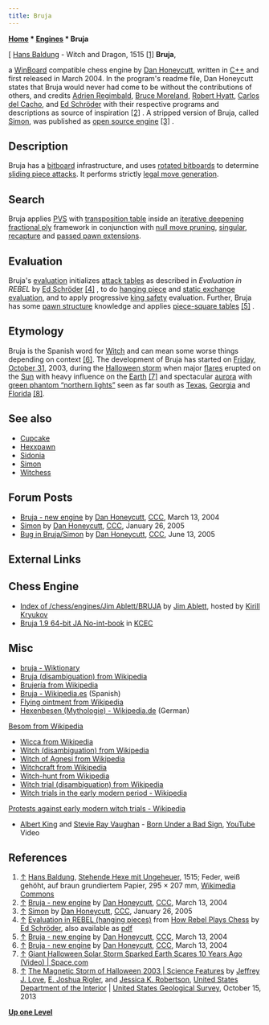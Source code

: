 ```yaml
---
title: Bruja
---
```

**[Home](Home "Home") * [Engines](Engines "Engines") * Bruja**

\[ [Hans Baldung](Category:Hans_Baldung "Category:Hans Baldung") - Witch and Dragon, 1515 <a id="cite-note-1" href="#cite-ref-1">[1]</a>
**Bruja**,

a [WinBoard](WinBoard "WinBoard") compatible chess engine by [Dan Honeycutt](Dan_Honeycutt "Dan Honeycutt"), written in [C++](Cpp "Cpp") and first released in March 2004. In the program's readme file, Dan Honeycutt states that Bruja would never had come to be without the contributions of others, and credits [Adrien Regimbald](Adrien_Regimbald "Adrien Regimbald"), [Bruce Moreland](Bruce_Moreland "Bruce Moreland"), [Robert Hyatt](Robert_Hyatt "Robert Hyatt"), [Carlos del Cacho](Carlos_del_Cacho "Carlos del Cacho"), and [Ed Schröder](Ed_Schroder "Ed Schroder") with their respective programs and descriptions as source of inspiration <a id="cite-note-2" href="#cite-ref-2">[2]</a> . A stripped version of Bruja, called [Simon](Simon "Simon"), was published as [open source engine](Category:Open_Source "Category:Open Source") <a id="cite-note-3" href="#cite-ref-3">[3]</a> .

## Description

Bruja has a [bitboard](Bitboards "Bitboards") infrastructure, and uses [rotated bitboards](Rotated_Bitboards "Rotated Bitboards") to determine [sliding piece attacks](Sliding_Piece_Attacks "Sliding Piece Attacks"). It performs strictly [legal move generation](Move_Generation#Legal "Move Generation").

## Search

Bruja applies [PVS](Principal_Variation_Search "Principal Variation Search") with [transposition table](Transposition_Table "Transposition Table") inside an [iterative deepening](Iterative_Deepening "Iterative Deepening") [fractional ply](Depth#FractionalPlies "Depth") framework in conjunction with [null move pruning](Null_Move_Pruning "Null Move Pruning"), [singular](Singular_Extensions "Singular Extensions"), [recapture](Recapture_Extensions "Recapture Extensions") and [passed pawn extensions](Passed_Pawn_Extensions "Passed Pawn Extensions").

## Evaluation

Bruja's [evaluation](Evaluation "Evaluation") initializes [attack tables](Attack_and_Defend_Maps#EDsLookup "Attack and Defend Maps") as described in *Evaluation in REBEL* by [Ed Schröder](Ed_Schroder "Ed Schroder") <a id="cite-note-4" href="#cite-ref-4">[4]</a> , to do [hanging piece](Hanging_Piece "Hanging Piece") and [static exchange evaluation](Static_Exchange_Evaluation "Static Exchange Evaluation"), and to apply progressive [king safety](King_Safety "King Safety") evaluation. Further, Bruja has some [pawn structure](Pawn_Structure "Pawn Structure") knowledge and applies [piece-square tables](Piece-Square_Tables "Piece-Square Tables") <a id="cite-note-5" href="#cite-ref-5">[5]</a> .

## Etymology

Bruja is the Spanish word for [Witch](https://en.wikipedia.org/wiki/Witch) and can mean some worse things depending on context <a id="cite-note-6" href="#cite-ref-6">[6]</a>. The development of Bruja has started on [Friday](https://en.wikipedia.org/wiki/Friday), [October 31](https://en.wikipedia.org/wiki/Halloween), 2003, during the [Halloween storm](https://en.wikipedia.org/wiki/Geomagnetic_storm#Historical_occurrences) when major [flares](https://en.wikipedia.org/wiki/Solar_flare) erupted on the [Sun](https://en.wikipedia.org/wiki/Sun) with heavy influence on the [Earth](https://en.wikipedia.org/wiki/Earth) <a id="cite-note-7" href="#cite-ref-7">[7]</a> and spectacular [aurora](https://en.wikipedia.org/wiki/Aurora_%28astronomy%29) with [green phantom “northern lights”](Green_Light_Chess "Green Light Chess") seen as far south as [Texas](https://en.wikipedia.org/wiki/Texas), [Georgia](https://en.wikipedia.org/wiki/Georgia_%28U.S._state%29) and [Florida](https://en.wikipedia.org/wiki/Florida) <a id="cite-note-8" href="#cite-ref-8">[8]</a>.

## See also

- [Cupcake](Cupcake "Cupcake")
- [Hexxpawn](index.php?title=Hexxpawn&action=edit&redlink=1 "Hexxpawn (page does not exist)")
- [Sidonia](index.php?title=Sidonia&action=edit&redlink=1 "Sidonia (page does not exist)")
- [Simon](Simon "Simon")
- [Witchess](Witchess "Witchess")

## Forum Posts

- [Bruja - new engine](https://www.stmintz.com/ccc/index.php?id=354429) by [Dan Honeycutt](Dan_Honeycutt "Dan Honeycutt"), [CCC](CCC "CCC"), March 13, 2004
- [Simon](https://www.stmintz.com/ccc/index.php?id=407625) by [Dan Honeycutt](Dan_Honeycutt "Dan Honeycutt"), [CCC](CCC "CCC"), January 26, 2005
- [Bug in Bruja/Simon](https://www.stmintz.com/ccc/index.php?id=431094) by [Dan Honeycutt](Dan_Honeycutt "Dan Honeycutt"), [CCC](CCC "CCC"), June 13, 2005

## External Links

## Chess Engine

- [Index of /chess/engines/Jim Ablett/BRUJA](http://kirr.homeunix.org/chess/engines/Jim%20Ablett/BRUJA/) by [Jim Ablett](Jim_Ablett "Jim Ablett"), hosted by [Kirill Kryukov](Kirill_Kryukov "Kirill Kryukov")
- [Bruja 1.9 64-bit JA No-int-book](http://kirill-kryukov.com/chess/kcec/cgi/engine_details.cgi?print=Details&each_game=1&eng=Bruja%201.9%2064-bit%20JA%20No-int-book) in [KCEC](KCEC "KCEC")

## Misc

- [bruja - Wiktionary](http://en.wiktionary.org/wiki/bruja)
- [Bruja (disambiguation) from Wikipedia](https://en.wikipedia.org/wiki/Bruja_%28disambiguation%29)
- [Brujería from Wikipedia](https://en.wikipedia.org/wiki/Brujer%C3%ADa)
- [Bruja - Wikipedia.es](http://es.wikipedia.org/wiki/Bruja) (Spanish)
- [Flying ointment from Wikipedia](https://en.wikipedia.org/wiki/Flying_ointment)
- [Hexenbesen (Mythologie) - Wikipedia.de](http://de.wikipedia.org/wiki/Hexenbesen_%28Mythologie%29) (German)

[Besom from Wikipedia](https://en.wikipedia.org/wiki/Besom)

- [Wicca from Wikipedia](https://en.wikipedia.org/wiki/Wicca)
- [Witch (disambiguation) from Wikipedia](https://en.wikipedia.org/wiki/Witch_%28disambiguation%29)
- [Witch of Agnesi from Wikipedia](https://en.wikipedia.org/wiki/Witch_of_Agnesi)
- [Witchcraft from Wikipedia](https://en.wikipedia.org/wiki/Witchcraft)
- [Witch-hunt from Wikipedia](https://en.wikipedia.org/wiki/Witch-hunt)
- [Witch trial (disambiguation) from Wikipedia](https://en.wikipedia.org/wiki/Witch_trial_%28disambiguation%29)
- [Witch trials in the early modern period - Wikipedia](https://en.wikipedia.org/wiki/Witch_trials_in_the_early_modern_period)

[Protests against early modern witch trials - Wikipedia](https://en.wikipedia.org/wiki/Protests_against_early_modern_witch_trials)

- [Albert King](https://en.wikipedia.org/wiki/Albert_King) and [Stevie Ray Vaughan](Category:Stevie_Ray_Vaughan "Category:Stevie Ray Vaughan") - [Born Under a Bad Sign](http://en.wikipedia.org/wiki/Born_Under_a_Bad_Sign_%28song%29), [YouTube](http://en.wikipedia.org/wiki/YouTube) Video

## References

1. <a id="cite-ref-1" href="#cite-note-1">↑</a> [Hans Baldung](Category:Hans_Baldung "Category:Hans Baldung"), [Stehende Hexe mit Ungeheuer](https://en.wikipedia.org/wiki/File:Hans_Baldung_-_Stehende_Hexe_mit_Ungeheuer.jpg), 1515; Feder, weiß gehöht, auf braun grundiertem Papier, 295 × 207 mm, [Wikimedia Commons](https://en.wikipedia.org/wiki/Wikimedia_Commons)
1. <a id="cite-ref-2" href="#cite-note-2">↑</a> [Bruja - new engine](https://www.stmintz.com/ccc/index.php?id=354429) by [Dan Honeycutt](Dan_Honeycutt "Dan Honeycutt"), [CCC](CCC "CCC"), March 13, 2004
1. <a id="cite-ref-3" href="#cite-note-3">↑</a> [Simon](https://www.stmintz.com/ccc/index.php?id=407625) by [Dan Honeycutt](Dan_Honeycutt "Dan Honeycutt"), [CCC](CCC "CCC"), January 26, 2005
1. <a id="cite-ref-4" href="#cite-note-4">↑</a> [Evaluation in REBEL (hanging pieces)](http://www.top-5000.nl/authors/rebel/chess840.htm#HW) from [How Rebel Plays Chess](http://www.top-5000.nl/authors/rebel/chess840.htm) by [Ed Schröder](Ed_Schroder "Ed Schroder"), also available as [pdf](http://members.home.nl/matador/Inside%20Rebel.pdf)
1. <a id="cite-ref-5" href="#cite-note-5">↑</a> [Bruja - new engine](https://www.stmintz.com/ccc/index.php?id=354429) by [Dan Honeycutt](Dan_Honeycutt "Dan Honeycutt"), [CCC](CCC "CCC"), March 13, 2004
1. <a id="cite-ref-6" href="#cite-note-6">↑</a> [Bruja - new engine](https://www.stmintz.com/ccc/index.php?id=354429) by [Dan Honeycutt](Dan_Honeycutt "Dan Honeycutt"), [CCC](CCC "CCC"), March 13, 2004
1. <a id="cite-ref-7" href="#cite-note-7">↑</a> [Giant Halloween Solar Storm Sparked Earth Scares 10 Years Ago (Video) | Space.com](http://www.space.com/23396-scary-halloween-solar-storm-2003-anniversary.html)
1. <a id="cite-ref-8" href="#cite-note-8">↑</a> [The Magnetic Storm of Halloween 2003 | Science Features](http://www.usgs.gov/blogs/features/usgs_top_story/the-magnetic-storm-of-halloween-2003-2/) by [Jeffrey J. Love](http://scholar.google.com/citations?user=xhXV9WUAAAAJ&hl=de), [E. Joshua Rigler](http://geomag.usgs.gov/contact.php), and [Jessica K. Robertson](https://profile.usgs.gov/jrobertson), [United States Department of the Interior](https://en.wikipedia.org/wiki/United_States_Department_of_the_Interior) | [United States Geological Survey](https://en.wikipedia.org/wiki/United_States_Geological_Survey), October 15, 2013

**[Up one Level](Engines "Engines")**

